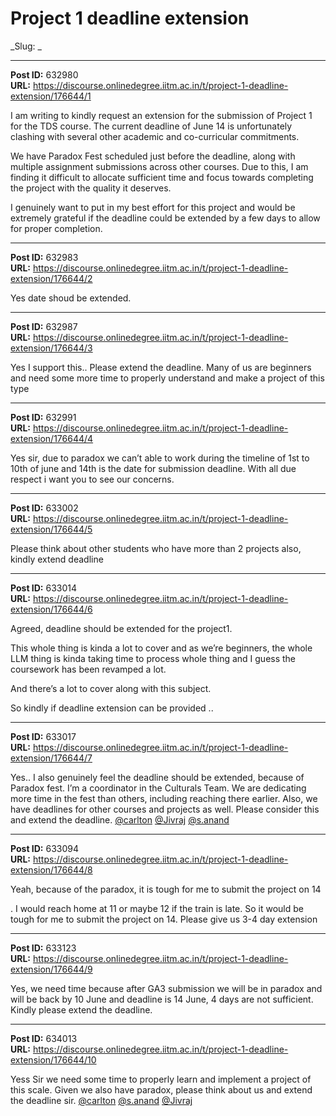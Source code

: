 # Project 1 deadline extension
_Slug: _

---
**Post ID:** 632980  
**URL:** https://discourse.onlinedegree.iitm.ac.in/t/project-1-deadline-extension/176644/1  

I am writing to kindly request an extension for the submission of Project 1 for the TDS course. The current deadline of June 14 is unfortunately clashing with several other academic and co-curricular commitments.


We have Paradox Fest scheduled just before the deadline, along with multiple assignment submissions across other courses. Due to this, I am finding it difficult to allocate sufficient time and focus towards completing the project with the quality it deserves.


I genuinely want to put in my best effort for this project and would be extremely grateful if the deadline could be extended by a few days to allow for proper completion.

---
**Post ID:** 632983  
**URL:** https://discourse.onlinedegree.iitm.ac.in/t/project-1-deadline-extension/176644/2  

Yes date shoud be extended.

---
**Post ID:** 632987  
**URL:** https://discourse.onlinedegree.iitm.ac.in/t/project-1-deadline-extension/176644/3  

Yes I support this.. Please extend the deadline. Many of us are beginners and need some more time to properly understand and make a project of this type

---
**Post ID:** 632991  
**URL:** https://discourse.onlinedegree.iitm.ac.in/t/project-1-deadline-extension/176644/4  

Yes sir, due to paradox we can’t able to work during the timeline of 1st to 10th of june and 14th is the date for submission deadline. With all due respect i want you to see our concerns.

---
**Post ID:** 633002  
**URL:** https://discourse.onlinedegree.iitm.ac.in/t/project-1-deadline-extension/176644/5  

Please think about other students who have more than 2 projects also, kindly extend deadline

---
**Post ID:** 633014  
**URL:** https://discourse.onlinedegree.iitm.ac.in/t/project-1-deadline-extension/176644/6  

Agreed, deadline should be extended for the project1.


This whole thing is kinda a lot to cover and as we’re beginners, the whole LLM thing is kinda taking time to process whole thing and I guess the coursework has been revamped a lot.


And there’s a lot to cover along with this subject.


So kindly if deadline extension can be provided ..

---
**Post ID:** 633017  
**URL:** https://discourse.onlinedegree.iitm.ac.in/t/project-1-deadline-extension/176644/7  

[](#p-633017-yes-i-also-genuinely-feel-the-deadline-should-be-extended-because-of-paradox-fest-im-a-coordinator-in-the-culturals-team-we-are-dedicating-more-time-in-the-fest-than-others-including-reaching-there-earlier-also-we-have-deadlines-for-other-courses-and-projects-as-well-please-consider-this-and-extend-the-deadline-1)Yes.. I also genuinely feel the deadline should be extended, because of Paradox fest. I’m a coordinator in the Culturals Team. We are dedicating more time in the fest than others, including reaching there earlier. Also, we have deadlines for other courses and projects as well. Please consider this and extend the deadline.
[@carlton](/u/carlton) [@Jivraj](/u/jivraj) [@s.anand](/u/s.anand)

---
**Post ID:** 633094  
**URL:** https://discourse.onlinedegree.iitm.ac.in/t/project-1-deadline-extension/176644/8  

Yeah, because of the paradox, it is tough for me to submit the project on 14


. I would reach home at 11 or maybe 12 if the train is late. So it would be tough for me to submit the project on 14. Please give us 3-4 day extension

---
**Post ID:** 633123  
**URL:** https://discourse.onlinedegree.iitm.ac.in/t/project-1-deadline-extension/176644/9  

Yes, we need time because after GA3 submission we will be in paradox and will be back by 10 June and deadline is 14 June, 4 days are not sufficient. Kindly please extend the deadline.

---
**Post ID:** 634013  
**URL:** https://discourse.onlinedegree.iitm.ac.in/t/project-1-deadline-extension/176644/10  

Yess Sir we need some time to properly learn and implement a project of this scale. Given we also have paradox, please think about us and extend the deadline sir. [@carlton](/u/carlton) [@s.anand](/u/s.anand) [@Jivraj](/u/jivraj)

